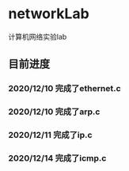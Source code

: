 # networkLab
计算机网络实验lab

## 目前进度

### 2020/12/10 完成了ethernet.c

### 2020/12/10 完成了arp.c

### 2020/12/11 完成了ip.c

### 2020/12/14 完成了icmp.c